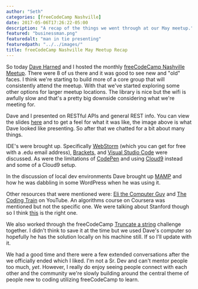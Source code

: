 ```yaml
---
author: "Seth"
categories: [freeCodeCamp Nashville]
date: 2017-05-06T17:26:22-05:00
description: "A recap of the things we went through at our May meetup."
featured: "businessman.png"
featuredalt: "man in tie presenting"
featuredpath: "../../images/"
title: freeCodeCamp Nashville May Meetup Recap
---
```


So today [Dave Harned][1] and I hosted the monthly [freeCodeCamp Nashville][2] [Meetup][3]. There were 8 of us there and it was good to see new and "old" faces. I think we're starting to build more of a core group that will consistently attend the meetup. With that we've started exploring some other options for larger meetup locations. The library is nice but the wifi is awfully slow and that's a pretty big downside considering what we're meeting for.

Dave and I presented on RESTful APIs and general REST info. You can view the slides [here][4] and to get a feel for what it was like, the image above is what Dave looked like presenting. So after that we chatted for a bit about many things.

IDE's were brought up. Specifically [WebStorm][5] (which you can get for free with a .edu email address), [Brackets][6], and [Visual Studio Code][7] were discussed. As were the limitations of [CodePen][8] and using [Cloud9][9] instead and some of a Cloud9 setup.

In the discussion of local dev environments Dave brought up [MAMP][10] and how he was dabbling in some WordPress when he was using it.

Other resources that were mentioned were: [Eli the Computer Guy][11] and [The Coding Train][12] on YouTube. An algorithms course on Coursera was mentioned but not the specific one. We were talking about Stanford though so I think [this][13] is the right one.

We also worked through the freeCodeCamp [Truncate a string][14] challenge together. I didn't think to save it at the time but we used Dave's computer so hopefully he has the solution locally on his machine still. If so I'll update with it.

We had a good time and there were a few extended conversations after the we officially ended which I liked. I'm not a Sr. Dev and can't mentor people too much, _yet_. However, I really do enjoy seeing people connect with each other and the community we're slowly building around the central theme of people new to coding utilizing freeCodeCamp to learn.

  [1]:https://github.com/davi3blu3
  [2]:https://www.facebook.com/groups/free.code.camp.nashville/
  [3]:https://www.meetup.com/freeCodeCamp-Nashville/
  [4]:https://docs.google.com/presentation/d/1u4wrdDL6gnVAo7JMxgjhLaHavO0XGYCMFI5hIxrJJEk/edit?usp=sharing
  [5]:https://www.jetbrains.com/webstorm/
  [6]:http://brackets.io/
  [7]:https://code.visualstudio.com/
  [8]:https://codepen.io/
  [9]:https://c9.io/
  [10]:https://www.mamp.info/en/
  [11]:https://www.youtube.com/user/elithecomputerguy
  [12]:https://www.youtube.com/user/shiffman
  [13]:https://www.coursera.org/specializations/algorithms
  [14]:https://www.freecodecamp.com/challenges/truncate-a-string
